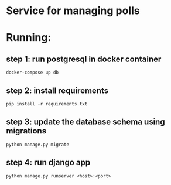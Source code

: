 # Service for managing polls 

# Running:
## step 1: run postgresql in docker container
```docker-compose up db```

## step 2: install requirements
```pip install -r requirements.txt```

## step 3: update the database schema using migrations 
```python manage.py migrate```

## step 4: run django app
```python manage.py runserver <host>:<port>```